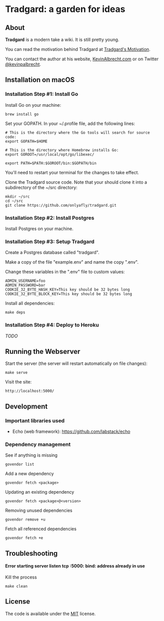 # Tradgard: a garden for ideas

## About

**Tradgard** is a modern take a wiki. It is still pretty young.

You can read the motivation behind Tradgard at [Tradgard's Motivation](http://garden.kevinalbrecht.com/Tradgard%27s+Motivation).

You can contact the author at his website, [KevinAlbrecht.com](http://www.kevinalbrecht.com) or on Twitter [@kevinpalbrecht](https://twitter.com/kevinpalbrecht).

## Installation on macOS

### Installation Step #1: Install Go

Install Go on your machine:

    brew install go

Set your GOPATH. In your ~/.profile file, add the following lines:

    # This is the directory where the Go tools will search for source code:
    export GOPATH=$HOME

    # This is the directory where Homebrew installs Go:
    export GOROOT=/usr/local/opt/go/libexec/

    export PATH=$PATH:$GOROOT/bin:$GOPATH/bin

You'll need to restart your terminal for the changes to take effect.

Clone the Tradgard source code. Note that your should clone it into a subdirectory of the ~/src directory:

    mkdir ~/src
    cd ~/src
    git clone https://github.com/onlyafly/tradgard.git

### Installation Step #2: Install Postgres

Install Postgres on your machine.

### Installation Step #3: Setup Tradgard

Create a Postgres database called "tradgard".

Make a copy of the file "example.env" and name the copy ".env".

Change these variables in the ".env" file to custom values:

    ADMIN_USERNAME=foo
    ADMIN_PASSWORD=bar
    COOKIE_32_BYTE_HASH_KEY=This key should be 32 bytes long
    COOKIE_32_BYTE_BLOCK_KEY=This key should be 32 bytes long

Install all dependencies:

    make deps

### Installation Step #4: Deploy to Heroku

*TODO*

## Running the Webserver

Start the server (the server will restart automatically on file changes):

    make serve

Visit the site:

    http://localhost:5000/

## Development

### Important libraries used

* Echo (web framework): https://github.com/labstack/echo

### Dependency management

See if anything is missing

    govendor list

Add a new dependency

    govendor fetch <package>

Updating an existing dependency

    govendor fetch <package>@<version>

Removing unused dependencies

    govendor remove +u

Fetch all referenced dependencies

    govendor fetch +e

## Troubleshooting

#### Error starting server listen tcp :5000: bind: address already in use

Kill the process

    make clean

## License

The code is available under the [MIT](https://github.com/onlyafly/tradgard/blob/master/LICENSE) license.
